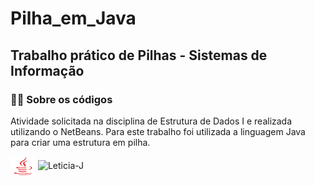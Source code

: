# Pilha_em_Java


## Trabalho prático de Pilhas - Sistemas de Informação 

### 👨‍💻 Sobre os códigos

Atividade solicitada na disciplina de Estrutura de Dados I e realizada utilizando o NetBeans.
Para este trabalho foi utilizada a linguagem Java para criar uma estrutura em pilha.


 <img align="center" height="30" width="40" src="https://raw.githubusercontent.com/devicons/devicon/master/icons/java/java-plain.svg">
<img align="center"  alt="Leticia-J"  height="30" width="40" src="https://drive.google.com/file/d/1EsYreP_2qSbZt-6spOZVy9F6JDMsvpmy/view">
